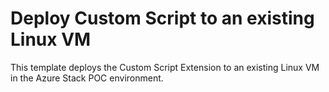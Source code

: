 # Deploy Custom Script to an existing Linux VM

This template deploys the Custom Script Extension to an existing Linux VM in the Azure Stack POC environment.